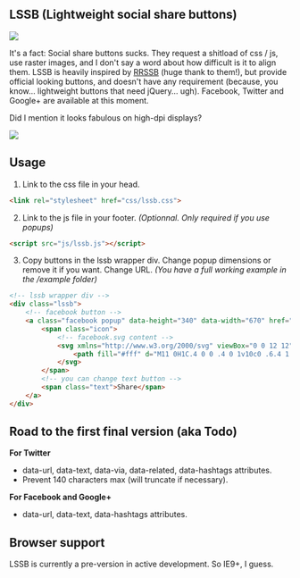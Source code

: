 ## LSSB (Lightweight social share buttons)

![](https://dl.dropboxusercontent.com/u/4181800/lssb.png)

It's a fact: Social share buttons sucks. They request a shitload of css / js, use raster images, and I don't say a word about how difficult is it to align them.
LSSB is heavily inspired by [RRSSB](https://github.com/kni-labs/rrssb) (huge thank to them!), but provide official looking buttons, and doesn't have any requirement (because, you know… lightweight buttons that need jQuery… ugh).
Facebook, Twitter and Google+ are available at this moment.

Did I mention it looks fabulous on high-dpi displays?

![](https://dl.dropboxusercontent.com/u/4181800/lssb_retina.png)

## Usage

1) Link to the css file in your head.

```html
<link rel="stylesheet" href="css/lssb.css">
```

2) Link to the js file in your footer.
*(Optionnal. Only required if you use popups)*

```html
<script src="js/lssb.js"></script>
```

3) Copy buttons in the lssb wrapper div. Change popup dimensions or remove it if you want. Change URL.
*(You have a full working example in the /example folder)*

```html
<!-- lssb wrapper div -->
<div class="lssb">
    <!-- facebook button -->
    <a class="facebook popup" data-height="340" data-width="670" href="https://www.facebook.com/sharer/sharer.php?u=https://github.com/zoontek/lssb">
        <span class="icon">
            <!-- facebook.svg content -->
            <svg xmlns="http://www.w3.org/2000/svg" viewBox="0 0 12 12" enable-background="new 0 0 12 12">
                <path fill="#fff" d="M11 0H1C.4 0 0 .4 0 1v10c0 .6.4 1 1 1h5V8H4V6h2V4.3c0-.7.2-1.3.6-1.7.4-.4 1-.6 1.7-.6.4 0 1.2 0 1.7.1V4H9c-.4 0-.6.1-.8.2-.1.2-.2.4-.2.7V6h2v2H8v4h3c.6 0 1-.4 1-1V1c0-.6-.4-1-1-1z"/>
            </svg>
        </span>
        <!-- you can change text button -->
        <span class="text">Share</span>
    </a>
</div>
```

## Road to the first final version (aka Todo)

**For Twitter**
- data-url, data-text, data-via, data-related, data-hashtags attributes.
- Prevent 140 characters max (will truncate if necessary).

**For Facebook and Google+**
- data-url, data-text, data-hashtags attributes.

## Browser support

LSSB is currently a pre-version in active development. So IE9+, I guess.